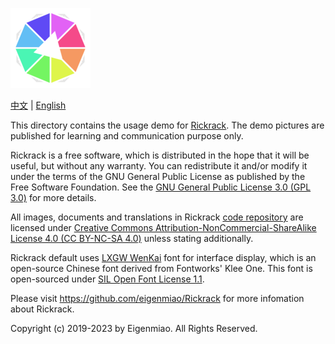 ![Rickrack](../../src/main/icons/full/icon_full_128.png)

[中文](https://eigenmiao.com/yanhuo/) | [English](https://eigenmiao.com/rickrack/)

This directory contains the usage demo for [Rickrack](https://github.com/eigenmiao/Rickrack). The demo pictures are published for learning and communication purpose only.

Rickrack is a free software, which is distributed in the hope that it will be useful, but without any warranty. You can redistribute it and/or modify it under the terms of the GNU General Public License as published by the Free Software Foundation. See the [GNU General Public License 3.0 (GPL 3.0)](https://www.gnu.org/licenses/) for more details.

All images, documents and translations in Rickrack [code repository](https://github.com/eigenmiao/Rickrack) are licensed under [Creative Commons Attribution-NonCommercial-ShareAlike License 4.0 (CC BY-NC-SA 4.0)](https://creativecommons.org/licenses/by-nc-sa/4.0/) unless stating additionally.

Rickrack default uses [LXGW WenKai](https://github.com/lxgw/LxgwWenKai) font for interface display, which is an open-source Chinese font derived from Fontworks' Klee One. This font is open-sourced under [SIL Open Font License 1.1](http://scripts.sil.org/OFL).

Please visit https://github.com/eigenmiao/Rickrack for more infomation about Rickrack.

Copyright (c) 2019-2023 by Eigenmiao. All Rights Reserved.
